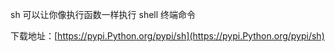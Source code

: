 

sh 可以让你像执行函数一样执行 shell 终端命令

下载地址：[https://pypi.Python.org/pypi/sh](https://pypi.Python.org/pypi/sh)
